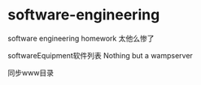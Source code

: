 # software-engineering
software engineering homework 太他么惨了

softwareEquipment软件列表
Nothing but a wampserver

同步www目录
